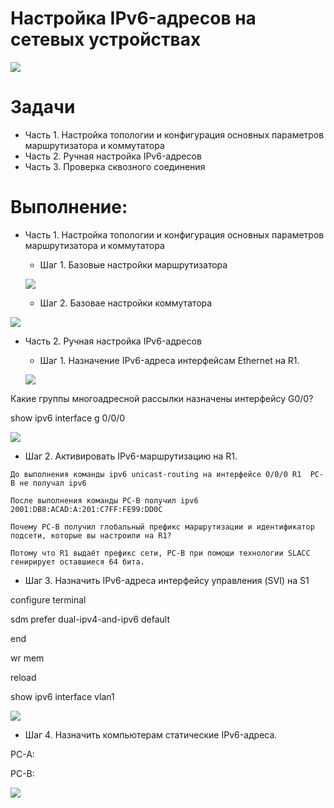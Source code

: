 # Настройка IPv6-адресов на сетевых устройствах


![](https://github.com/ALEKSANDR-D19/OtusBasic/blob/main/labs/lab4/jpeg/1.PNG)

# Задачи
  * Часть 1. Настройка топологии и конфигурация основных параметров маршрутизатора и коммутатора
  * Часть 2. Ручная настройка IPv6-адресов
  * Часть 3. Проверка сквозного соединения

# Выполнение:

  * Часть 1. Настройка топологии и конфигурация основных параметров маршрутизатора и коммутатора

    * Шаг 1. Базовые настройки маршрутизатора


    ![](https://github.com/ALEKSANDR-D19/OtusBasic/blob/main/labs/lab4/jpeg/2.PNG)


      * Шаг 2. Базовае настройки коммутатора
   
![](https://github.com/ALEKSANDR-D19/OtusBasic/blob/main/labs/lab4/jpeg/3.PNG)

  * Часть 2. Ручная настройка IPv6-адресов

    * Шаг 1.  Назначение IPv6-адреса интерфейсам Ethernet на R1.
    
    
   

    ![](https://github.com/ALEKSANDR-D19/OtusBasic/blob/main/labs/lab4/jpeg/4.PNG)


Какие группы многоадресной рассылки назначены интерфейсу G0/0?

show ipv6 interface g 0/0/0

![](https://github.com/ALEKSANDR-D19/OtusBasic/blob/main/labs/lab4/jpeg/5.PNG)
 
  *  Шаг 2.  Активировать IPv6-маршрутизацию на R1.
    
    До выполнения команды ipv6 unicast-routing на интерфейсе 0/0/0 R1  PC-B не получал ipv6

    После выполнения команды PC-B получил ipv6 2001:DB8:ACAD:A:201:C7FF:FE99:DD0C

    Почему PC-B получил глобальный префикс маршрутизации и идентификатор подсети, которые вы настроили на R1?

    Потому что R1 выдаёт префикс сети, PC-B при помощи технологии SLACC генирирует оставшиеся 64 бита.

  
  * Шаг 3. Назначить IPv6-адреса интерфейсу управления (SVI) на S1

configure terminal

sdm prefer dual-ipv4-and-ipv6 default

end

wr mem

reload

show ipv6 interface vlan1


![](https://github.com/ALEKSANDR-D19/OtusBasic/blob/main/labs/lab4/jpeg/6.PNG)


  * Шаг 4. Назначить компьютерам статические IPv6-адреса.

PC-A:



PC-B:

![](https://github.com/ALEKSANDR-D19/OtusBasic/blob/main/labs/lab4/jpeg/8.PNG)





      

    
        
    
   









